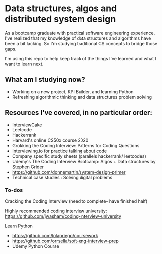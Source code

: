
# Data structures, algos and distributed system design
As a bootcamp graduate with practical software engineering experience, I've realized that my knowledge of data structures and algorithms have been a bit lacking. So I'm studying traditional CS concepts to bridge those gaps.

I'm using this repo to help keep track of the things I've learned and what I want to learn next. 


## What am I studying now? 
- Working on a new project, KPI Builder, and learning Python
- Refreshing algorithmic thinking and data structures problem solving 


## Resources I've covered, in no particular order:
- InterviewCake 
- Leetcode
- Hackerrank 
- Harvard's online CS50x course 2020
- Grokking the Coding Interview: Patterns for Coding Questions 
- Interviewing.io for practice talking about code 
- Company specific study sheets (parallels hackerrank/ leetcodes)
- Udemy's The Coding Interview Bootcamp: Algos + Data structures by Stephen Grider
- https://github.com/donnemartin/system-design-primer
- Technical case studies : Solving digital problems


### To-dos
Cracking the Coding Interview (need to complete- have finished half)

Highly recommended coding interview university: 
https://github.com/jwasham/coding-interview-university

Learn Python
- https://github.com/lolapriego/coursework
- https://github.com/orrsella/soft-eng-interview-prep
- Udemy Python Course

